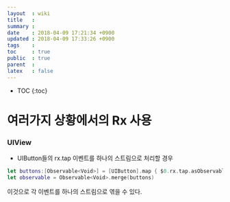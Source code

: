 ```yaml
---
layout  : wiki
title   : 
summary : 
date    : 2018-04-09 17:21:34 +0900
updated : 2018-04-09 17:33:26 +0900
tags    : 
toc     : true
public  : true
parent  : 
latex   : false
---
```

* TOC
{:toc}

# 여러가지 상황에서의 Rx 사용

### UIView

- UIButton들의 rx.tap 이벤트를 하나의 스트림으로 처리할 경우
~~~swift
let buttons:[Observable<Void>] = [UIButton].map { $0.rx.tap.asObservable() } // tap의 controlEvent를 merge에서 바로 못쓴다.
let observable = Observable<Void>.merge(buttons)
~~~
이것으로 각 이벤트를 하나의 스트림으로 엮을 수 있다.

